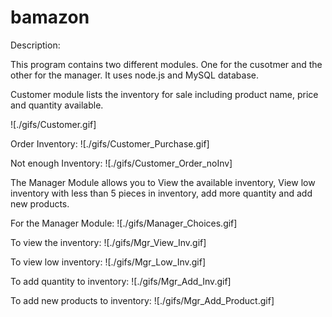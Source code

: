 # bamazon

Description:

This program contains two different modules. One for the cusotmer and the other for the manager.  It uses node.js and MySQL database.

Customer module lists the inventory for sale including product name, price and quantity available.

![./gifs/Customer.gif]

Order Inventory:
![./gifs/Customer_Purchase.gif]

Not enough Inventory:
![./gifs/Customer_Order_noInv]

The Manager Module allows you to View the available inventory, View low inventory with less than 5 pieces in inventory, add more quantity and add new products.

For the Manager Module:
![./gifs/Manager_Choices.gif]

To view the inventory:
![./gifs/Mgr_View_Inv.gif]

To view low inventory:
![./gifs/Mgr_Low_Inv.gif]

To add quantity to inventory:
![./gifs/Mgr_Add_Inv.gif]

To add new products to inventory:
![./gifs/Mgr_Add_Product.gif]




